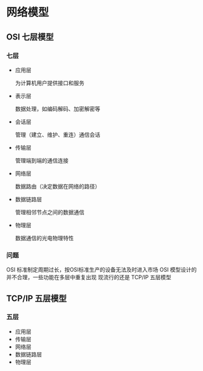 # 网络模型

## OSI 七层模型

### 七层

- 应用层

  为计算机用户提供接口和服务

- 表示层

  数据处理，如编码解码、加密解密等

- 会话层

  管理（建立、维护、重连）通信会话

- 传输层

  管理端到端的通信连接

- 网络层

  数据路由（决定数据在网络的路径）

- 数据链路层

  管理相邻节点之间的数据通信

- 物理层

  数据通信的光电物理特性

### 问题

OSI 标准制定周期过长，按OSI标准生产的设备无法及时进入市场
OSI 模型设计的并不合理，一些功能在多层中重复出现
现流行的还是 TCP/IP 五层模型

## TCP/IP 五层模型

### 五层

- 应用层
- 传输层
- 网络层
- 数据链路层
- 物理层